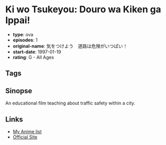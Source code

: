 # Ki wo Tsukeyou: Douro wa Kiken ga Ippai!

-   **type**: ova
-   **episodes**: 1
-   **original-name**: 気をつけよう　道路は危険がいつぱい！
-   **start-date**: 1997-01-19
-   **rating**: G - All Ages

## Tags

## Sinopse

An educational film teaching about traffic safety within a city.

## Links

-   [My Anime list](https://myanimelist.net/anime/35272/Ki_wo_Tsukeyou__Douro_wa_Kiken_ga_Ippai)
-   [Official Site](http://www.iw-eizo.co.jp/sell/animation/01/ani_01_dourohakikengaipai.html)
